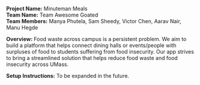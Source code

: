 **Project Name:** Minuteman Meals \
**Team Name:** Team Awesome Goated \
**Team Members:** Manya Phutela, Sam Sheedy, Victor Chen, Aarav Nair, Manu Hegde


**Overview:**
Food waste across campus is a persistent problem. We aim to build a platform that helps connect dining halls or events/people with surpluses of food to students suffering from food insecurity. Our app strives to bring a streamlined solution that helps reduce food waste and food insecurity across UMass.

**Setup Instructions:**
To be expanded in the future.
